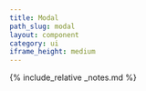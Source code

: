 ```yaml
---
title: Modal
path_slug: modal
layout: component
category: ui
iframe_height: medium
---
```


{% include_relative _notes.md %}
